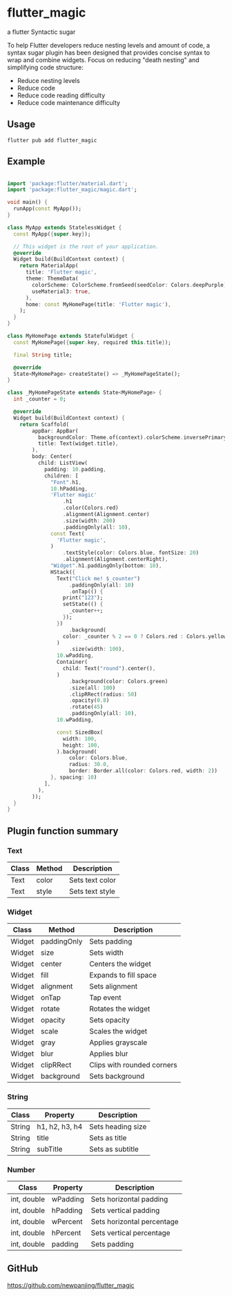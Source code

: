 # flutter_magic

a flutter Syntactic sugar

To help Flutter developers reduce nesting levels and amount of code, a syntax sugar plugin has been designed that
provides concise syntax to wrap and combine widgets.
Focus on reducing "death nesting" and simplifying code structure:

- Reduce nesting levels
- Reduce code
- Reduce code reading difficulty
- Reduce code maintenance difficulty

## Usage

```shell
flutter pub add flutter_magic
```

## Example

```dart

import 'package:flutter/material.dart';
import 'package:flutter_magic/magic.dart';

void main() {
  runApp(const MyApp());
}

class MyApp extends StatelessWidget {
  const MyApp({super.key});

  // This widget is the root of your application.
  @override
  Widget build(BuildContext context) {
    return MaterialApp(
      title: 'Flutter magic',
      theme: ThemeData(
        colorScheme: ColorScheme.fromSeed(seedColor: Colors.deepPurple),
        useMaterial3: true,
      ),
      home: const MyHomePage(title: 'Flutter magic'),
    );
  }
}

class MyHomePage extends StatefulWidget {
  const MyHomePage({super.key, required this.title});

  final String title;

  @override
  State<MyHomePage> createState() => _MyHomePageState();
}

class _MyHomePageState extends State<MyHomePage> {
  int _counter = 0;

  @override
  Widget build(BuildContext context) {
    return Scaffold(
        appBar: AppBar(
          backgroundColor: Theme.of(context).colorScheme.inversePrimary,
          title: Text(widget.title),
        ),
        body: Center(
          child: ListView(
            padding: 10.padding,
            children: [
              "Font".h1,
              10.hPadding,
              'Flutter magic'
                  .h1
                  .color(Colors.red)
                  .alignment(Alignment.center)
                  .size(width: 200)
                  .paddingOnly(all: 10),
              const Text(
                'Flutter magic',
              )
                  .textStyle(color: Colors.blue, fontSize: 20)
                  .alignment(Alignment.centerRight),
              "Widget".h1.paddingOnly(bottom: 10),
              HStack({
                Text("Click me! $_counter")
                    .paddingOnly(all: 10)
                    .onTap(() {
                  print("123");
                  setState(() {
                    _counter++;
                  });
                })
                    .background(
                  color: _counter % 2 == 0 ? Colors.red : Colors.yellow,
                )
                    .size(width: 100),
                10.wPadding,
                Container(
                  child: Text("round").center(),
                )
                    .background(color: Colors.green)
                    .size(all: 100)
                    .clipRRect(radius: 50)
                    .opacity(0.8)
                    .rotate(45)
                    .paddingOnly(all: 10),
                10.wPadding,

                const SizedBox(
                  width: 100,
                  height: 100,
                ).background(
                    color: Colors.blue,
                    radius: 30.0,
                    border: Border.all(color: Colors.red, width: 2))
              }, spacing: 10)
            ],
          ),
        ));
  }
}


```

## Plugin function summary
### Text

| Class       | Method       | Description           |
|-------------|--------------|-----------------------|
| Text        | color        | Sets text color       |
| Text        | style        | Sets text style       |

### Widget

| Class       | Method       | Description                |
|-------------|--------------|----------------------------|
| Widget      | paddingOnly  | Sets padding              |
| Widget      | size         | Sets width                |
| Widget      | center       | Centers the widget        |
| Widget      | fill         | Expands to fill space     |
| Widget      | alignment    | Sets alignment            |
| Widget      | onTap        | Tap event                 |
| Widget      | rotate       | Rotates the widget        |
| Widget      | opacity      | Sets opacity              |
| Widget      | scale        | Scales the widget         |
| Widget      | gray         | Applies grayscale         |
| Widget      | blur         | Applies blur              |
| Widget      | clipRRect    | Clips with rounded corners|
| Widget      | background   | Sets background           |

### String

| Class       | Property     | Description               |
|-------------|--------------|---------------------------|
| String      | h1, h2, h3, h4 | Sets heading size       |
| String      | title        | Sets as title            |
| String      | subTitle     | Sets as subtitle         |

### Number

| Class       | Property     | Description               |
|-------------|--------------|---------------------------|
| int, double | wPadding     | Sets horizontal padding   |
| int, double | hPadding     | Sets vertical padding     |
| int, double | wPercent     | Sets horizontal percentage|
| int, double | hPercent     | Sets vertical percentage  |
| int, double | padding      | Sets padding             |

## GitHub

https://github.com/newpanjing/flutter_magic